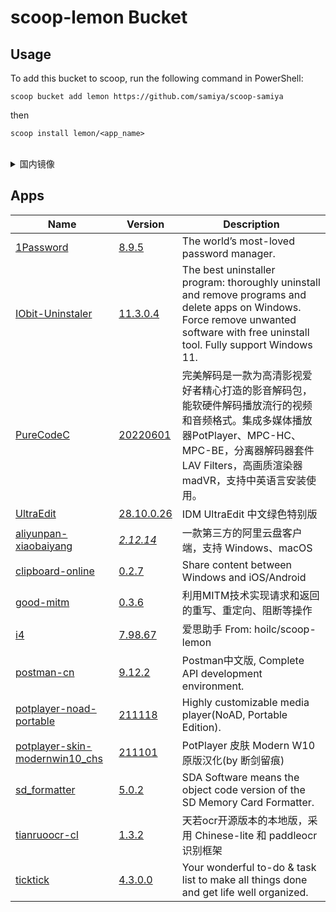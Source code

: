 # scoop-lemon Bucket
## Usage

To add this bucket to scoop, run the following command in PowerShell:

```
scoop bucket add lemon https://github.com/samiya/scoop-samiya
```

then

```
scoop install lemon/<app_name>
```
<br/>
<details>
<summary>国内镜像</summary>
<br/>

```
scoop bucket add samiya https://jihulab.com/samiya/scoop-samiya
```

</details>


## Apps

<!-- <apps> -->
<!-- The following table was inserted by makeindex.py -->
<!-- Your edits will be lost the next time makeindex.py is run -->
|Name|Version|Description|
|----|-------|-----------|
|[1Password](https://1password.com/ "https://1password.com/")|[8.9.5](https://app-updates.agilebits.com/product_history/OPW8 "https://app-updates.agilebits.com/product_history/OPW8")|The world’s most-loved password manager.|
|[IObit-Uninstaler](https://www.iobit.com/en/advanceduninstaller.php "https://www.iobit.com/en/advanceduninstaller.php")|[11.3.0.4](https://scoop-apps.vercel.app/ccleaner "https://scoop-apps.vercel.app/ccleaner")|The best uninstaller program: thoroughly uninstall and remove programs and delete apps on Windows. Force remove unwanted software with free uninstall tool. Fully support Windows 11.|
|[PureCodeC](https://jm.wmzhe.com "https://jm.wmzhe.com")|[20220601](https://www.wmzhe.com/soft-13163.html "https://www.wmzhe.com/soft-13163.html")|完美解码是一款为高清影视爱好者精心打造的影音解码包，能软硬件解码播放流行的视频和音频格式。集成多媒体播放器PotPlayer、MPC-HC、MPC-BE，分离器解码器套件LAV Filters，高画质渲染器madVR，支持中英语言安装使用。|
|[UltraEdit](https://www.yijingying.com/1387.html "https://www.yijingying.com/1387.html")|[28.10.0.26](https://www.yijingying.com/1387.html "https://www.yijingying.com/1387.html")|IDM UltraEdit 中文绿色特别版 |
|[aliyunpan-xiaobaiyang](https://github.com/liupan1890/aliyunpan "https://github.com/liupan1890/aliyunpan")|[<i>2.12.14</i>](https://github.com/liupan1890/aliyunpan "https://github.com/liupan1890/aliyunpan")|一款第三方的阿里云盘客户端，支持 Windows、macOS |
|[clipboard-online](https://github.com/YanxinTang/clipboard-online "https://github.com/YanxinTang/clipboard-online")|[0.2.7](https://github.com/YanxinTang/clipboard-online "https://github.com/YanxinTang/clipboard-online")|Share content between Windows and iOS/Android|
|[good-mitm](https://github.com/zu1k/good-mitm "https://github.com/zu1k/good-mitm")|[0.3.6](https://github.com/zu1k/good-mitm "https://github.com/zu1k/good-mitm")|利用MITM技术实现请求和返回的重写、重定向、阻断等操作|
|[i4](https://www.i4.cn/pro_pc.html "https://www.i4.cn/pro_pc.html")|[7.98.67](https://www.i4.cn/pro_pc.html "https://www.i4.cn/pro_pc.html")|爱思助手 From: hoilc/scoop-lemon|
|[postman-cn](https://github.com/hlmd/postman-cn "https://github.com/hlmd/postman-cn")|[9.12.2](https://github.com/hlmd/postman-cn "https://github.com/hlmd/postman-cn")|Postman中文版, Complete API development environment.|
|[potplayer-noad-portable](https://potplayer.daum.net "https://potplayer.daum.net")|[211118](https://raw.githubusercontent.com/JaimeZeng/scoop-apps-version/main/PotPlayer "https://raw.githubusercontent.com/JaimeZeng/scoop-apps-version/main/PotPlayer")|Highly customizable media player(NoAD, Portable Edition).|
|[potplayer-skin-modernwin10_chs](https://pan.lanzoui.com/b0i38vsd "https://pan.lanzoui.com/b0i38vsd")|[211101](https://raw.githubusercontent.com/JaimeZeng/scoop-apps-version/main/PotPlayer "https://raw.githubusercontent.com/JaimeZeng/scoop-apps-version/main/PotPlayer")|PotPlayer 皮肤 Modern W10 原版汉化(by 断剑留痕)|
|[sd_formatter](https://www.sdcard.org/ja/ "https://www.sdcard.org/ja/")|[5.0.2](https://www.sdcard.org/downloads/formatter/ "https://www.sdcard.org/downloads/formatter/")|SDA Software means the object code version of the SD Memory Card Formatter. |
|[tianruoocr-cl](https://gitee.com/wanglifree/tianruoocr-cl "https://gitee.com/wanglifree/tianruoocr-cl")|[1.3.2](https://gitee.com/api/v5/repos/wanglifree/tianruoocr-cl/releases?page=1&per_page=20&direction=desc "https://gitee.com/api/v5/repos/wanglifree/tianruoocr-cl/releases?page=1&per_page=20&direction=desc")|天若ocr开源版本的本地版，采用 Chinese-lite 和 paddleocr 识别框架|
|[ticktick](https://ticktick.com/home "https://ticktick.com/home")|[4.3.0.0](https://gist.github.com/qyurila/f85676b9caeb1917d0f3eecfa2d5fcc0 "https://gist.github.com/qyurila/f85676b9caeb1917d0f3eecfa2d5fcc0")|Your wonderful to-do & task list to make all things done and get life well organized.|
